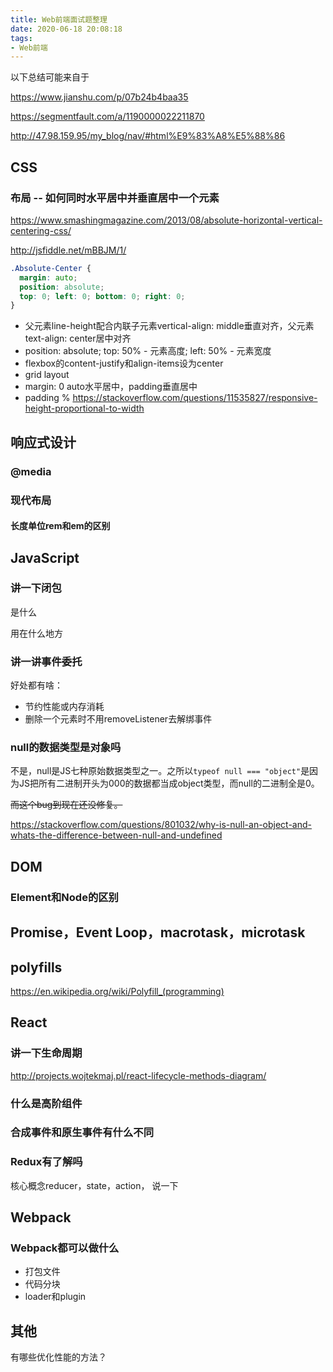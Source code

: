 ```yaml
---
title: Web前端面试题整理
date: 2020-06-18 20:08:18
tags:
- Web前端
---
```


以下总结可能来自于

https://www.jianshu.com/p/07b24b4baa35

https://segmentfault.com/a/1190000022211870

http://47.98.159.95/my_blog/nav/#html%E9%83%A8%E5%88%86

## CSS

### 布局 -- 如何同时水平居中并垂直居中一个元素

https://www.smashingmagazine.com/2013/08/absolute-horizontal-vertical-centering-css/

http://jsfiddle.net/mBBJM/1/

```css
.Absolute-Center {
  margin: auto;
  position: absolute;
  top: 0; left: 0; bottom: 0; right: 0;
}
```

- 父元素line-height配合内联子元素vertical-align: middle垂直对齐，父元素text-align: center居中对齐
- position: absolute; top: 50% - 元素高度; left: 50% - 元素宽度
- flexbox的content-justify和align-items设为center
- grid layout
- margin: 0 auto水平居中，padding垂直居中
- padding % https://stackoverflow.com/questions/11535827/responsive-height-proportional-to-width

## 响应式设计

### @media

### 现代布局

#### 长度单位rem和em的区别



## JavaScript

### 讲一下闭包

是什么

用在什么地方

### 讲一讲事件委托

好处都有啥：

- 节约性能或内存消耗
- 删除一个元素时不用removeListener去解绑事件

### null的数据类型是对象吗

不是，null是JS七种原始数据类型之一。之所以`typeof null === "object"`是因为JS把所有二进制开头为000的数据都当成object类型，而null的二进制全是0。

~~而这个bug到现在还没修复。~~

https://stackoverflow.com/questions/801032/why-is-null-an-object-and-whats-the-difference-between-null-and-undefined



## DOM

### Element和Node的区别



## Promise，Event Loop，macrotask，microtask



## polyfills

https://en.wikipedia.org/wiki/Polyfill_(programming)



## React

### 讲一下生命周期

http://projects.wojtekmaj.pl/react-lifecycle-methods-diagram/

### 什么是高阶组件

### 合成事件和原生事件有什么不同

### Redux有了解吗

核心概念reducer，state，action， 说一下

## Webpack

### Webpack都可以做什么

- 打包文件
- 代码分块
- loader和plugin



## 其他

有哪些优化性能的方法？